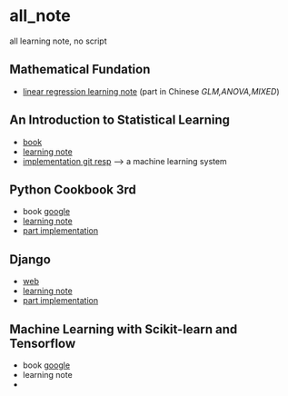 # all_note
all learning note, no script
## Mathematical Fundation
- [linear regression learning note](https://www.dropbox.com/s/hc6361o716xmbq4/LinearRegresion.pdf?dl=0) (part in Chinese *GLM,ANOVA,MIXED*)

## An Introduction to Statistical Learning
- [book](https://www.dropbox.com/s/c6zj1liwccwb6l4/ISLRbook.pdf?dl=0)
- [learning note](https://www.dropbox.com/s/ssn1idb3c41hth0/ISLRnote.pdf?dl=0)
- [implementation git resp](https://github.com/xshii/ISLRInPython) --> a machine learning system

## Python Cookbook 3rd
- book [google](https://google.com)
- [learning note](https://www.dropbox.com/s/qt3kby1ekjjg2dp/PyCooknote.pdf?dl=0)
- [part implementation](https://github.com/xshii/cookbook)

## Django
- [web](https://docs.djangoproject.com/en/1.11/)
- [learning note](https://www.dropbox.com/s/4w1qp1y77apoagp/django_note.pdf?dl=0)
- [part implementation](https://github.com/xshii/webApp)

## Machine Learning with Scikit-learn and Tensorflow
- book [google](https://google.com)
- learning note
- 
